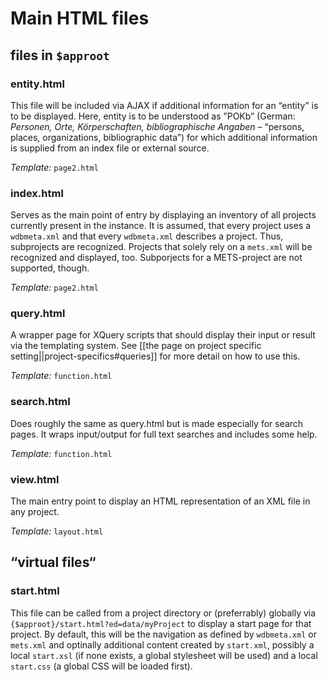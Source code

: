 # Main HTML files

## files in `$approot`

### entity.html
This file will be included via AJAX if additional information for an “entity” is to be displayed.
Here, entity is to be understood as ”POKb” (German: _Personen, Orte, Körperschaften, bibliographische Angaben_ – “persons, places, organizations, bibliographic data”) for which additional information is supplied from an index file or external source.

_Template:_ `page2.html`

### index.html
Serves as the main point of entry by displaying an inventory of all projects currently present in the instance. It is assumed, that every project uses a `wdbmeta.xml` and that every `wdbmeta.xml` describes a project. Thus, subprojects are recognized.
Projects that solely rely on a `mets.xml` will be recognized and displayed, too. Subporjects for a METS-project are not supported, though.

_Template:_ `page2.html`

### query.html
A wrapper page for XQuery scripts that should display their input or result via the templating system. See [[the page on project specific setting||project-specifics#queries]] for more detail on how to use this.

_Template:_ `function.html`

### search.html
Does roughly the same as query.html but is made especially for search pages. It wraps input/output for full text searches and includes some help.

_Template:_ `function.html`

### view.html
The main entry point to display an HTML representation of an XML file in any project.

_Template:_ `layout.html`

## “virtual files“
### start.html
This file can be called from a project directory or (preferrably) globally via `{$approot}/start.html?ed=data/myProject` to display a start page for that project. By default, this will be the navigation as defined by `wdbmeta.xml` or `mets.xml` and optinally additional content created by `start.xml`, possibly a local `start.xsl` (if none exists, a global stylesheet will be used) and a local `start.css` (a global CSS will be loaded first).